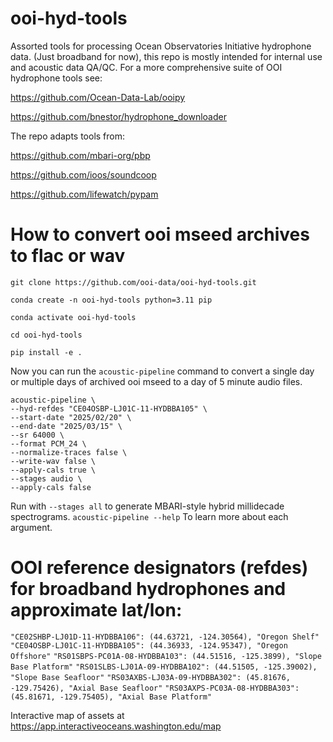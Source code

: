 # ooi-hyd-tools 

Assorted tools for processing Ocean Observatories Initiative hydrophone data. (Just broadband for now), this repo is mostly intended for internal use and acoustic data QA/QC. 
For a more comprehensive suite of OOI hydrophone tools see:

https://github.com/Ocean-Data-Lab/ooipy

https://github.com/bnestor/hydrophone_downloader

The repo adapts tools from: 

https://github.com/mbari-org/pbp

https://github.com/ioos/soundcoop

https://github.com/lifewatch/pypam

# How to convert ooi mseed archives to flac or wav
`git clone https://github.com/ooi-data/ooi-hyd-tools.git`

`conda create -n ooi-hyd-tools python=3.11 pip`

`conda activate ooi-hyd-tools`

`cd ooi-hyd-tools`

`pip install -e .`

Now you can run the `acoustic-pipeline` command to convert a single day or multiple days of archived ooi mseed to a day of 5 minute audio files.

```
acoustic-pipeline \
--hyd-refdes "CE04OSBP-LJ01C-11-HYDBBA105" \
--start-date "2025/02/20" \
--end-date "2025/03/15" \
--sr 64000 \
--format PCM_24 \
--normalize-traces false \
--write-wav false \
--apply-cals true \
--stages audio \
--apply-cals false
```
Run with `--stages all` to generate MBARI-style hybrid millidecade spectrograms.
`acoustic-pipeline --help` To learn more about each argument. 

# OOI reference designators (refdes) for broadband hydrophones and approximate lat/lon:

`"CE02SHBP-LJ01D-11-HYDBBA106": (44.63721, -124.30564), "Oregon Shelf"`
`"CE04OSBP-LJ01C-11-HYDBBA105": (44.36933, -124.95347), "Oregon Offshore"`
`"RS01SBPS-PC01A-08-HYDBBA103": (44.51516, -125.3899), "Slope Base Platform"`
`"RS01SLBS-LJ01A-09-HYDBBA102": (44.51505, -125.39002), "Slope Base Seafloor"`
`"RS03AXBS-LJ03A-09-HYDBBA302": (45.81676, -129.75426), "Axial Base Seafloor"`
`"RS03AXPS-PC03A-08-HYDBBA303": (45.81671, -129.75405), "Axial Base Platform"`


Interactive map of assets at https://app.interactiveoceans.washington.edu/map

